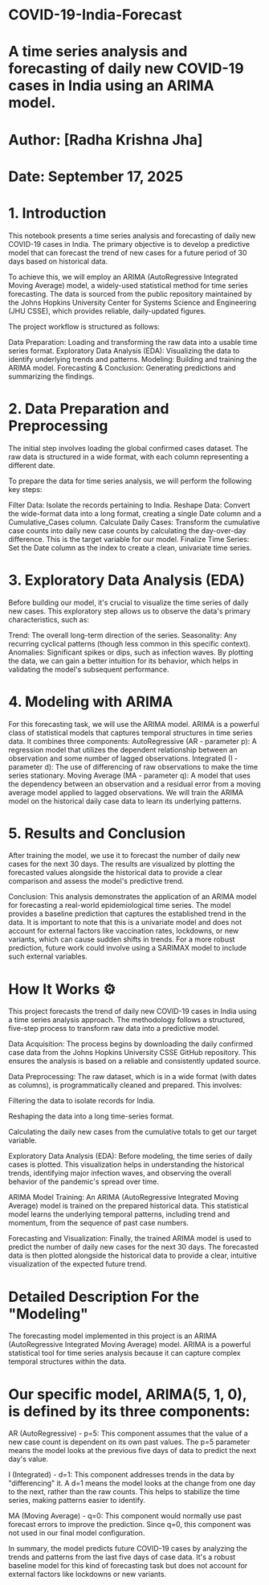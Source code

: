 # COVID-19-India-Forecast
# A time series analysis and forecasting of daily new COVID-19 cases in India using an ARIMA model.
# Author: [Radha Krishna Jha]
# Date: September 17, 2025
# 1. Introduction
This notebook presents a time series analysis and forecasting of daily new COVID-19 cases in India. The primary objective is to develop a predictive model that can forecast the trend of new cases for a future period of 30 days based on historical data.

To achieve this, we will employ an ARIMA (AutoRegressive Integrated Moving Average) model, a widely-used statistical method for time series forecasting. The data is sourced from the public repository maintained by the Johns Hopkins University Center for Systems Science and Engineering (JHU CSSE), which provides reliable, daily-updated figures.

The project workflow is structured as follows:

Data Preparation: Loading and transforming the raw data into a usable time series format.
Exploratory Data Analysis (EDA): Visualizing the data to identify underlying trends and patterns.
Modeling: Building and training the ARIMA model.
Forecasting & Conclusion: Generating predictions and summarizing the findings.

# 2. Data Preparation and Preprocessing
The initial step involves loading the global confirmed cases dataset. The raw data is structured in a wide format, with each column representing a different date.

To prepare the data for time series analysis, we will perform the following key steps:

Filter Data: Isolate the records pertaining to India.
Reshape Data: Convert the wide-format data into a long format, creating a single Date column and a Cumulative_Cases column.
Calculate Daily Cases: Transform the cumulative case counts into daily new case counts by calculating the day-over-day difference. This is the target variable for our model.
Finalize Time Series: Set the Date column as the index to create a clean, univariate time series.

# 3. Exploratory Data Analysis (EDA)
Before building our model, it's crucial to visualize the time series of daily new cases. This exploratory step allows us to observe the data's primary characteristics, such as:

Trend: The overall long-term direction of the series.
Seasonality: Any recurring cyclical patterns (though less common in this specific context).
Anomalies: Significant spikes or dips, such as infection waves.
By plotting the data, we can gain a better intuition for its behavior, which helps in validating the model's subsequent performance.

# 4. Modeling with ARIMA
For this forecasting task, we will use the ARIMA model. ARIMA is a powerful class of statistical models that captures temporal structures in time series data. It combines three components:
AutoRegressive (AR - parameter p): A regression model that utilizes the dependent relationship between an observation and some number of lagged observations.
Integrated (I - parameter d): The use of differencing of raw observations to make the time series stationary.
Moving Average (MA - parameter q): A model that uses the dependency between an observation and a residual error from a moving average model applied to lagged observations.
We will train the ARIMA model on the historical daily case data to learn its underlying patterns.

# 5. Results and Conclusion
After training the model, we use it to forecast the number of daily new cases for the next 30 days. The results are visualized by plotting the forecasted values alongside the historical data to provide a clear comparison and assess the model's predictive trend.

Conclusion: This analysis demonstrates the application of an ARIMA model for forecasting a real-world epidemiological time series. The model provides a baseline prediction that captures the established trend in the data.
It is important to note that this is a univariate model and does not account for external factors like vaccination rates, lockdowns, or new variants, which can cause sudden shifts in trends. For a more robust prediction, future work could involve using a SARIMAX model to include such external variables.

# How It Works ⚙️
This project forecasts the trend of daily new COVID-19 cases in India using a time series analysis approach. The methodology follows a structured, five-step process to transform raw data into a predictive model.

Data Acquisition: The process begins by downloading the daily confirmed case data from the Johns Hopkins University CSSE GitHub repository. This ensures the analysis is based on a reliable and consistently updated source.

Data Preprocessing: The raw dataset, which is in a wide format (with dates as columns), is programmatically cleaned and prepared. This involves:

Filtering the data to isolate records for India.

Reshaping the data into a long time-series format.

Calculating the daily new cases from the cumulative totals to get our target variable.

Exploratory Data Analysis (EDA): Before modeling, the time series of daily cases is plotted. This visualization helps in understanding the historical trends, identifying major infection waves, and observing the overall behavior of the pandemic's spread over time.

ARIMA Model Training: An ARIMA (AutoRegressive Integrated Moving Average) model is trained on the prepared historical data. This statistical model learns the underlying temporal patterns, including trend and momentum, from the sequence of past case numbers.

Forecasting and Visualization: Finally, the trained ARIMA model is used to predict the number of daily new cases for the next 30 days. The forecasted data is then plotted alongside the historical data to provide a clear, intuitive visualization of the expected future trend.


# Detailed Description For the "Modeling"
The forecasting model implemented in this project is an ARIMA (AutoRegressive Integrated Moving Average) model. ARIMA is a powerful statistical tool for time series analysis because it can capture complex temporal structures within the data.

# Our specific model, ARIMA(5, 1, 0), is defined by its three components:

AR (AutoRegressive) - p=5: This component assumes that the value of a new case count is dependent on its own past values. The p=5 parameter means the model looks at the previous five days of data to predict the next day's value.

I (Integrated) - d=1: This component addresses trends in the data by "differencing" it. A d=1 means the model looks at the change from one day to the next, rather than the raw counts. This helps to stabilize the time series, making patterns easier to identify.

MA (Moving Average) - q=0: This component would normally use past forecast errors to improve the prediction. Since q=0, this component was not used in our final model configuration.

In summary, the model predicts future COVID-19 cases by analyzing the trends and patterns from the last five days of case data. It's a robust baseline model for this kind of forecasting task but does not account for external factors like lockdowns or new variants.
